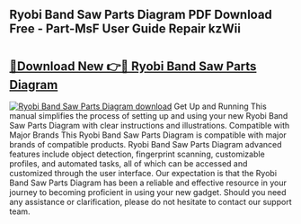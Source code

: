 ## Ryobi Band Saw Parts Diagram PDF Download Free - Part-MsF User Guide Repair kzWii

# <h2><a href="http://dfsu9bz.blite.top/?on=Ryobi+Band+Saw+Parts+Diagram">🔗Download New 👉🔴 Ryobi Band Saw Parts Diagram</a></h2>

[![Ryobi Band Saw Parts Diagram download](https://i.imgur.com/lujVjoI.png)](http://dfsu9bz.blite.top/?on=Ryobi+Band+Saw+Parts+Diagram)
Get Up and Running This manual simplifies the process of setting up and using your new Ryobi Band Saw Parts Diagram with clear instructions and illustrations. Compatible with Major Brands This Ryobi Band Saw Parts Diagram is compatible with major brands of compatible products. Ryobi Band Saw Parts Diagram advanced features include object detection, fingerprint scanning, customizable profiles, and automated tasks, all of which can be accessed and customized through the user interface. Our expectation is that the Ryobi Band Saw Parts Diagram has been a reliable and effective resource in your journey to becoming proficient in using your new gadget. Should you need any assistance or clarification, please do not hesitate to contact our support team.
